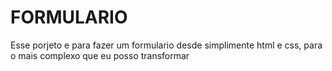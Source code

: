 # FORMULARIO

Esse porjeto e para fazer um formulario desde simplimente html e css, para o mais complexo que eu posso transformar